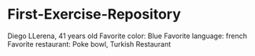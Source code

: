 # First-Exercise-Repository
Diego LLerena, 41 years old
Favorite color: Blue
Favorite language: french
Favorite restaurant: Poke bowl, Turkish Restaurant
